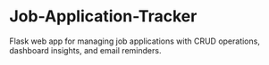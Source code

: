 # Job-Application-Tracker
Flask web app for managing job applications with CRUD operations, dashboard insights, and email reminders.
